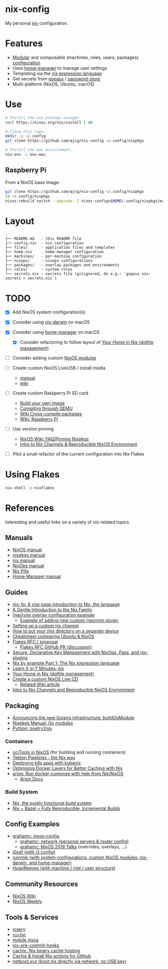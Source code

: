 # nix-config

My personal [nix](https://nixos.org/nix/) configuration.


# Features

- [Modular](https://nixos.org/nixos/manual/index.html#sec-modularity) and composable (machines, roles, users, packages) [configuration](https://nixos.org/nixos/manual/index.html#ch-configuration)
- Uses [home-manager](https://github.com/rycee/home-manager) to manage user settings
- Templating via the [nix expression language](https://nixos.org/nix/manual/#ch-expression-language)
- Get secrets from [gopass](https://www.gopass.pw/) / [password-store](https://www.passwordstore.org/)
- Multi-platform (NixOS, Ubuntu, macOS)


# Use

```sh
# Install the nix package manager.
curl https://nixos.org/nix/install | sh

# Clone this repo.
mkdir -p ~/.config
git clone https://github.com/qjcg/nix-config ~/.config/nixpkgs

# Install the mac environment.
nix-env -i env-mac
```

## Raspberry Pi

From a NixOS base image:

```sh
git clone https://github.com/qjcg/nix-config ~/.config/nixpkgs
cd ~/.config/nixpkgs
nixos-rebuild switch --upgrade -I nixos-config=$HOME/.config/nixpkgs/machines/rpi3/configuration.nix

```


# Layout

```
.
├── README.md   - this README file
├── config.nix  - nix configuration
├── files/      - application files and templates
├── home.nix    - home-manager configuration
├── machines/   - per-machine configuration
├── nixops/     - nixops configurations
├── packages/   - overlay packages and environments
├── roles/      - system roles
└── secrets.nix - secrets file (gitignored, do e.g.: `gopass nix-secrets > secrets.nix`)
```


# TODO

- [x] Add NixOS system configuration(s)
- [x] Consider using [nix-darwin](https://github.com/LnL7/nix-darwin) on macOS
- [x] Consider using [home-manager](https://github.com/rycee/home-manager) on macOS
	- [x] Consider refactoring to follow layout of [Your Home in Nix (dotfile management)](https://hugoreeves.com/posts/2019/nix-home/)
- [ ] Consider adding custom [NixOS modules](https://nixos.org/nixos/manual/index.html#sec-writing-modules)
- [ ] Create custom NixOS LiveUSB / install media
	- [manual](https://nixos.org/nixos/manual/index.html#sec-building-cd)
	- [wiki](https://nixos.wiki/wiki/Creating_a_NixOS_live_CD)
- [ ] Create custom Rasbperry Pi SD card
	- [Build your own image](https://nixos.wiki/wiki/NixOS_on_ARM#Build_your_own_image)
	- [Compiling through QEMU](https://nixos.wiki/wiki/NixOS_on_ARM#Compiling_through_QEMU)
	- [Wiki Cross-compile packages](https://nixos.wiki/wiki/Cheatsheet#Cross-compile_packages)
	- [Wiki: Raspberry Pi](https://nixos.wiki/wiki/NixOS_on_ARM/Raspberry_Pi)
- [ ] Use version pinning
	- [NixOS Wiki: FAQ/Pinning Nixpkgs](https://nixos.wiki/wiki/FAQ/Pinning_Nixpkgs)
	- [Intro to Nix Channels & Reproducible NixOS Environment](https://matrix.ai/blog/intro-to-nix-channels-and-reproducible-nixos-environment/)
- [ ] Pilot a small refactor of the current configuration into Nix Flakes


# Using Flakes

```sh
nix-shell -p nixFlakes
```


# References

Interesting and useful links on a variety of nix-related topics.

## Manuals

- [NixOS manual](https://nixos.org/nixos/manual/)
- [nixpkgs manual](https://nixos.org/nixpkgs/manual/)
- [nix manual](https://nixos.org/nix/manual/)
- [NixOps manual](https://nixos.org/nixops/manual/)
- [Nix Pills](https://nixos.org/nixos/nix-pills/)
- [Home Manager manual](https://rycee.gitlab.io/home-manager/index.html)

## Guides

- [nix-1p: A one page introduction to Nix, the language](https://github.com/tazjin/nix-1p)
- [A Gentle Introduction to the Nix Family](https://ebzzry.io/en/nix/)
- [(neo)vim overlay configuration example](https://nixos.wiki/wiki/Vim#Custom_setup_without_using_Home_Manager)
	- [Example of adding new custom (neo)vim plugin](https://nixos.wiki/wiki/Vim#Add_a_new_custom_plugin_to_the_users_packages)
- [Setting up a custom nix channel](https://savanni.luminescent-dreams.com/2019/09/13/nix-channel/)
- [How to put your /nix directory on a separate device](https://cs-syd.eu/posts/2019-09-14-nix-on-seperate-device)
- [Cheatsheet comparing Ubuntu & NixOS](https://nixos.wiki/wiki/Cheatsheet)
- [Flakes RFC / proposal](https://github.com/tweag/rfcs/blob/flakes/rfcs/0049-flakes.md)
	- [Flakes RFC GitHub PR (discussion)](https://github.com/NixOS/rfcs/pull/49)
- [Secure, Declarative Key Management with NixOps, Pass, and nix-plugins](https://elvishjerricco.github.io/2018/06/24/secure-declarative-key-management.html)
- [Nix by example Part 1: The Nix expression language](https://medium.com/@MrJamesFisher/nix-by-example-a0063a1a4c55)
- [Learn X in Y Minutes: nix](https://learnxinyminutes.com/docs/nix/)
- [Your Home in Nix (dotfile management)](https://hugoreeves.com/posts/2019/nix-home/)
- [Create a custom NixOS Live CD](https://nixos.org/nixos/manual/index.html#sec-building-cd)
	- [Related Wiki article](https://nixos.wiki/wiki/Creating_a_NixOS_live_CD)
- [Intro to Nix Channels and Reproducible NixOS Environment](https://matrix.ai/blog/intro-to-nix-channels-and-reproducible-nixos-environment/)

## Packaging

- [Announcing the new Golang infrastructure: buildGoModule](https://kalbas.it/2019/03/17/announcing-the-new-golang-infrastructure-buildgomodule/)
- [Nixpkgs Manual: Go modules](https://nixos.org/nixpkgs/manual/#ssec-go-modules)
- [Python: poetry2nix](https://github.com/nix-community/poetry2nix)

### Containers

- [ociTools in NixOS](https://spacekookie.de/blog/ocitools-in-nixos/) (for building and running containers)
- [Tekton Pipelines - the Nix way](https://lewo.abesis.fr/posts/2019-09-30-tekton-pipelines-the-nix-way.html)
- [Deploying k8s apps with kubenix](https://zimbatm.com/deploying-k8s-apps-with-kubenix/)
- [Optimising Docker Layers for Better Caching with Nix](https://grahamc.com/blog/nix-and-layered-docker-images)
- [arion: Run docker-compose with help from Nix/NixOS](https://github.com/hercules-ci/arion)
	- [Arion Docs](https://docs.hercules-ci.com/arion/)

### Build System

- [Nix, the purely functional build system](http://www.boronine.com/2018/02/02/Nix/)
- [Nix + Bazel = Fully Reproducible, Incremental Builds](https://www.tweag.io/posts/2018-03-15-bazel-nix.html)


## Config Examples

- [grahamc: nixos-config](https://github.com/grahamc/nixos-config)
	- [grahamc: network (personal servers & router config)](https://github.com/grahamc/network)
	- [grahamc: NixOS 2019 Talks](https://github.com/grahamc/talks) (overrides, overlays, ...)
- [j0xaf (with i3 config)](https://github.com/j0xaf/dotfiles/blob/master/.config/nixpkgs/home.nix)
- [rummik (with system configurations, custom NixOS modules, nix-darwin, and home-manager)](https://github.com/rummik/nixos-config)
- [HugoReeves (with machine / role / user structure)](https://github.com/HugoReeves/nix-home/)

## Community Resources

- [NixOS Wiki](https://nixos.wiki/)
- [NixOS Weekly](https://weekly.nixos.org/)

## Tools & Services

- [nixery](https://nixery.dev/)
- [`nixfmt`](https://github.com/serokell/nixfmt)
- [mobile nixos](https://github.com/samueldr/mobile-nixos/)
- [nix-pre-commit-hooks](https://github.com/hercules-ci/nix-pre-commit-hooks)
- [cachix: Nix binary cache hosting](https://cachix.org/)
- [Cachix & Install Nix actions for GitHub](https://discourse.nixos.org/t/cachix-nix-install-actions-for-github/4242/2)
- [netboot.xyz (boot nix directly via network, no USB key)](https://github.com/antonym/netboot.xyz)
